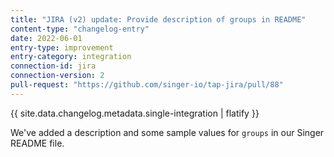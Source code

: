 ```yaml
---
title: "JIRA (v2) update: Provide description of groups in README"
content-type: "changelog-entry"
date: 2022-06-01
entry-type: improvement
entry-category: integration
connection-id: jira
connection-version: 2 
pull-request: "https://github.com/singer-io/tap-jira/pull/88"
---
```

{{ site.data.changelog.metadata.single-integration | flatify }}

We've added a description and some sample values for `groups` in our Singer README file.